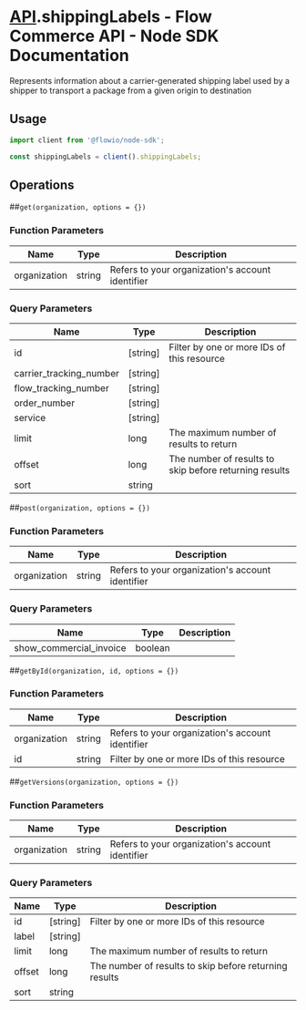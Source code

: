 # [API](README.md).shippingLabels - Flow Commerce API - Node SDK Documentation

Represents information about a carrier-generated shipping label used by a shipper to transport a package from a given origin to destination

## Usage

```JavaScript
import client from '@flowio/node-sdk';

const shippingLabels = client().shippingLabels;
```

## Operations

##`get(organization, options = {})`

### Function Parameters

| Name  | Type | Description |
| ---- | ---- | ---- |
| organization | string | Refers to your organization&#x27;s account identifier |

### Query Parameters

| Name  | Type | Description |
| ---- | ---- | ---- |
| id | [string] | Filter by one or more IDs of this resource |
| carrier_tracking_number | [string] |  |
| flow_tracking_number | [string] |  |
| order_number | [string] |  |
| service | [string] |  |
| limit | long | The maximum number of results to return |
| offset | long | The number of results to skip before returning results |
| sort | string |  |

##`post(organization, options = {})`

### Function Parameters

| Name  | Type | Description |
| ---- | ---- | ---- |
| organization | string | Refers to your organization&#x27;s account identifier |

### Query Parameters

| Name  | Type | Description |
| ---- | ---- | ---- |
| show_commercial_invoice | boolean |  |

##`getById(organization, id, options = {})`

### Function Parameters

| Name  | Type | Description |
| ---- | ---- | ---- |
| organization | string | Refers to your organization&#x27;s account identifier |
| id | string | Filter by one or more IDs of this resource |


##`getVersions(organization, options = {})`

### Function Parameters

| Name  | Type | Description |
| ---- | ---- | ---- |
| organization | string | Refers to your organization&#x27;s account identifier |

### Query Parameters

| Name  | Type | Description |
| ---- | ---- | ---- |
| id | [string] | Filter by one or more IDs of this resource |
| label | [string] |  |
| limit | long | The maximum number of results to return |
| offset | long | The number of results to skip before returning results |
| sort | string |  |

